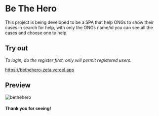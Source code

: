 # Be The Hero
This project is being developed to be a SPA that help ONGs to 
show their cases in search for help, with only the ONGs name/id you
can see all the cases and choose one to help.

## Try out
*To login, do the register first, only will permit registered users.*

https://bethehero-zeta.vercel.app

## Preview
![bethehero](https://user-images.githubusercontent.com/61669995/151429426-1903bef1-1773-4575-9007-73f51c3d64fb.JPG)

#### Thank you for seeing!
